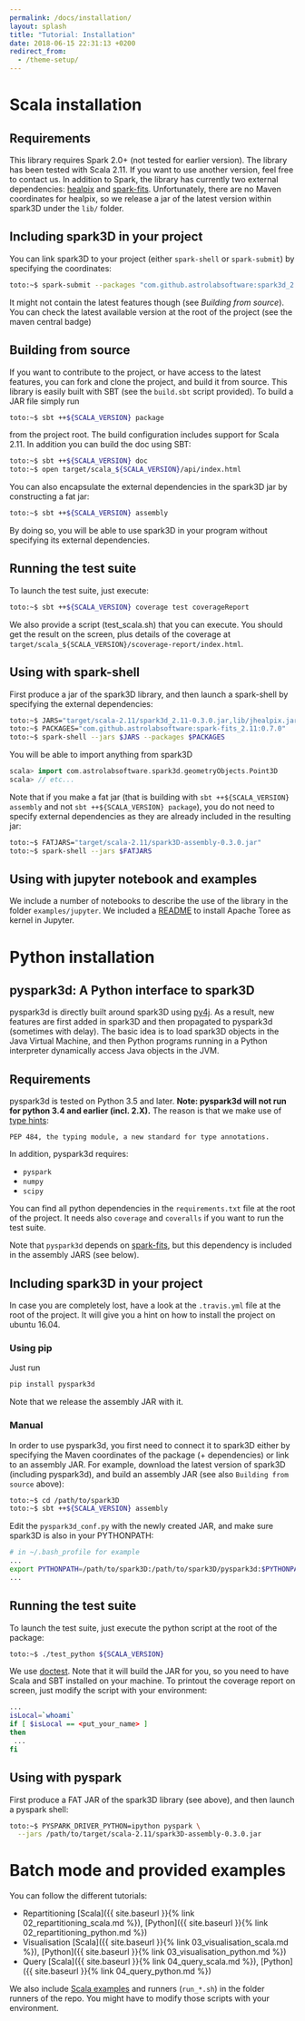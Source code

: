 ```yaml
---
permalink: /docs/installation/
layout: splash
title: "Tutorial: Installation"
date: 2018-06-15 22:31:13 +0200
redirect_from:
  - /theme-setup/
---
```


# Scala installation

## Requirements

This library requires Spark 2.0+ (not tested for earlier version). The
library has been tested with Scala 2.11. If you want to use
another version, feel free to contact us. In addition to Spark, the library has currently two external dependencies: [healpix](http://healpix.sourceforge.net/) and [spark-fits](https://github.com/astrolabsoftware/spark-fits). Unfortunately, there are no Maven coordinates for healpix, so we release a jar of the latest version within spark3D under the `lib/` folder.

## Including spark3D in your project

You can link spark3D to your project (either `spark-shell` or `spark-submit`) by specifying the coordinates:

```bash
toto:~$ spark-submit --packages "com.github.astrolabsoftware:spark3d_2.11:0.3.0" <...>
```

It might not contain the latest features though (see *Building from source*).
You can check the latest available version at the root of the project (see the maven central badge)

## Building from source

If you want to contribute to the project, or have access to the latest features, you can fork and clone the project, and build it from source.
This library is easily built with SBT (see the `build.sbt` script provided). To
build a JAR file simply run

```bash
toto:~$ sbt ++${SCALA_VERSION} package
```

from the project root. The build configuration includes support for
Scala 2.11. In addition you can build the doc using SBT:

```bash
toto:~$ sbt ++${SCALA_VERSION} doc
toto:~$ open target/scala_${SCALA_VERSION}/api/index.html
```

You can also encapsulate the external dependencies in the spark3D jar by constructing a fat jar:

```bash
toto:~$ sbt ++${SCALA_VERSION} assembly
```

By doing so, you will be able to use spark3D in your program without specifying its external dependencies.

## Running the test suite

To launch the test suite, just execute:

```bash
toto:~$ sbt ++${SCALA_VERSION} coverage test coverageReport
```

We also provide a script (test_scala.sh) that you can execute. You should get the
result on the screen, plus details of the coverage at
`target/scala_${SCALA_VERSION}/scoverage-report/index.html`.

## Using with spark-shell

First produce a jar of the spark3D library, and then launch a spark-shell by specifying the external dependencies:

```bash
toto:~$ JARS="target/scala-2.11/spark3d_2.11-0.3.0.jar,lib/jhealpix.jar"
toto:~$ PACKAGES="com.github.astrolabsoftware:spark-fits_2.11:0.7.0"
toto:~$ spark-shell --jars $JARS --packages $PACKAGES
```

You will be able to import anything from spark3D

```scala
scala> import com.astrolabsoftware.spark3d.geometryObjects.Point3D
scala> // etc...
```
Note that if you make a fat jar (that is building with `sbt ++${SCALA_VERSION} assembly` and not `sbt ++${SCALA_VERSION} package`), you do not need to specify external dependencies as they are already included in the resulting jar:

```bash
toto:~$ FATJARS="target/scala-2.11/spark3D-assembly-0.3.0.jar"
toto:~$ spark-shell --jars $FATJARS
```

## Using with jupyter notebook and examples

We include a number of notebooks to describe the use of the library in the folder `examples/jupyter`. We included a [README](https://github.com/astrolabsoftware/spark3D/blob/master/examples/jupyter/README.md) to install Apache Toree as kernel in Jupyter.

# Python installation

## pyspark3d: A Python interface to spark3D

pyspark3d is directly built around spark3D using [py4j](https://www.py4j.org/).
As a result, new features are first added in spark3D and then propagated
to pyspark3d (sometimes with delay). The basic idea is to load spark3D
objects in the Java Virtual Machine, and then Python programs running in a Python interpreter dynamically access Java objects in the JVM.

## Requirements

pyspark3d is tested on Python 3.5 and later.
**Note: pyspark3d will not run for python 3.4 and earlier (incl. 2.X).** The reason is
that we make use of [type hints](https://www.python.org/dev/peps/pep-0484/):

```
PEP 484, the typing module, a new standard for type annotations.
```

In addition, pyspark3d requires:

- `pyspark`
- `numpy`
- `scipy`

You can find all python dependencies in the `requirements.txt` file at the root of the project.
It needs also `coverage` and `coveralls` if you want to run the test suite.

Note that `pyspark3d` depends on [spark-fits](https://github.com/astrolabsoftware/spark-fits),
but this dependency is included in the assembly JARS (see below).

## Including spark3D in your project

In case you are completely lost, have a look at the `.travis.yml` file at the
root of the project. It will give you a hint on how to install the project
on ubuntu 16.04.

### Using pip

Just run

```bash
pip install pyspark3d
```

Note that we release the assembly JAR with it.


### Manual

In order to use pyspark3d, you first need to connect it to spark3D either by
specifying the Maven coordinates of the package (+ dependencies) or link to
an assembly JAR. For example, download
the latest version of spark3D (including pyspark3d), and build an assembly
JAR (see also `Building from source` above):

```bash
toto:~$ cd /path/to/spark3D
toto:~$ sbt ++${SCALA_VERSION} assembly
```

Edit the `pyspark3d_conf.py` with the newly created JAR, and
make sure spark3D is also in your PYTHONPATH:

```bash
# in ~/.bash_profile for example
...
export PYTHONPATH=/path/to/spark3D:/path/to/spark3D/pyspark3d:$PYTHONPATH
...
```

## Running the test suite

To launch the test suite, just execute the python script at the root of the package:

```bash
toto:~$ ./test_python ${SCALA_VERSION}
```

We use [doctest](https://docs.python.org/3/library/doctest.html). Note that it will build the JAR for you, so you need to have Scala and SBT installed on your machine. To printout the coverage report on screen, just modify the script with your environment:

```bash
...
isLocal=`whoami`
if [ $isLocal == <put_your_name> ]
then
 ...
fi
```

## Using with pyspark

First produce a FAT JAR of the spark3D library (see above),
and then launch a pyspark shell:

```bash
toto:~$ PYSPARK_DRIVER_PYTHON=ipython pyspark \
  --jars /path/to/target/scala-2.11/spark3D-assembly-0.3.0.jar
```

# Batch mode and provided examples

You can follow the different tutorials:
- Repartitioning [Scala]({{ site.baseurl }}{% link 02_repartitioning_scala.md %}), [Python]({{ site.baseurl }}{% link 02_repartitioning_python.md %})
- Visualisation [Scala]({{ site.baseurl }}{% link 03_visualisation_scala.md %}), [Python]({{ site.baseurl }}{% link 03_visualisation_python.md %})
- Query [Scala]({{ site.baseurl }}{% link 04_query_scala.md %}), [Python]({{ site.baseurl }}{% link 04_query_python.md %})

We also include [Scala examples](https://github.com/astrolabsoftware/spark3D/tree/master/src/main/scala/com/spark3d/examples) and runners (`run_*.sh`) in the folder runners of the repo.
You might have to modify those scripts with your environment.
